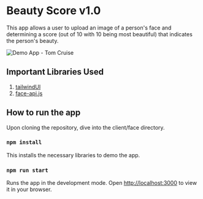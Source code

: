 # Beauty Score v1.0

This app allows a user to upload an image of a person's face and determining a score (out of 10 with 10 being most beautiful) that indicates the person's beauty.

![Demo App - Tom Cruise](https://i.imgur.com/7vKHVwT.png)

## Important Libraries Used

1. [tailwindUI](https://tailwindui.com/)
2. [face-api.js](https://github.com/justadudewhohacks/face-api.js/)

## How to run the app

Upon cloning the repository, dive into the client/face directory.

### `npm install`

This installs the necessary libraries to demo the app.

### `npm run start`

Runs the app in the development mode.
Open [http://localhost:3000](http://localhost:3000) to view it in your browser.
